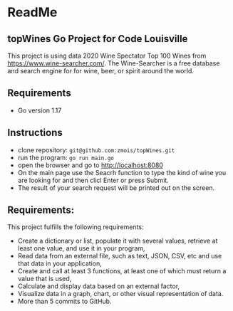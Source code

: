 # ReadMe

## topWines Go Project for Code Louisville

This project is using data 2020 Wine Spectator Top 100 Wines from https://www.wine-searcher.com/. The Wine-Searcher is a free database and search engine for for wine, beer, or spirit around the world. 

## Requirements
- Go version 1.17 

## Instructions 

- clone repository: `git@github.com:zmois/topWines.git`
- run the program: `go run main.go`
- open the browser and go to [http://localhost:8080](http://localhost:8080)
- On the main page use the Seacrh function to type the kind of wine you are looking for and then clicl Enter or press Submit.
- The result of your search request will be printed out on the screen.

## Requirements:

This project fulfills the following requirements:
- Create a dictionary or list, populate it with several values, retrieve at least one value, and use it   in your program,
- Read data from an external file, such as text, JSON, CSV, etc and use that data in your application,
- Create and call at least 3 functions, at least one of which must return a value that is used,
- Calculate and display data based on an external factor,
- Visualize data in a graph, chart, or other visual representation of data.
- More than 5 commits to GitHub.

